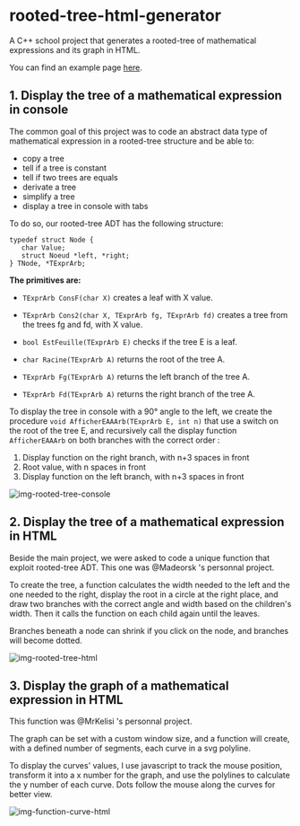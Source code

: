 # rooted-tree-html-generator
A C++ school project that generates a rooted-tree of mathematical expressions and its graph in HTML.

You can find an example page [here](http://mrkelisi.com/f/rooted-tree-demo.html).

## 1. Display the tree of a mathematical expression in console

The common goal of this project was to code an abstract data type of mathematical expression in a rooted-tree structure and be able to:
- copy a tree
- tell if a tree is constant
- tell if two trees are equals
- derivate a tree
- simplify a tree
- display a tree in console with tabs

To do so, our rooted-tree ADT has the following structure: 

```
typedef struct Node {
   char Value;
   struct Noeud *left, *right;
} TNode, *TExprArb;
```

**The primitives are:**

- `TExprArb ConsF(char X)` creates a leaf with X value.

- `TExprArb Cons2(char X, TExprArb fg, TExprArb fd)` creates a tree from the trees fg and fd, with X value.

- `bool EstFeuille(TExprArb E)` checks if the tree E is a leaf.

- `char Racine(TExprArb A)` returns the root of the tree A.

- `TExprArb Fg(TExprArb A)` returns the left branch of the tree A.

- `TExprArb Fd(TExprArb A)` returns the right branch of the tree A.

To display the tree in console with a 90° angle to the left, we create the procedure `void AfficherEAAArb(TExprArb E, int n)` that use a switch on the root of the tree E, and recursively call the display function `AfficherEAAArb` on both branches with the correct order :
1. Display function on the right branch, with n+3 spaces in front
2. Root value, with n spaces in front
3. Display function on the left branch, with n+3 spaces in front

![img-rooted-tree-console](http://mrkelisi.com/f/rooted-tree-1.png)

## 2. Display the tree of a mathematical expression in HTML
Beside the main project, we were asked to code a unique function that exploit rooted-tree ADT. This one was @Madeorsk 's personnal project.

To create the tree, a function calculates the width needed to the left and the one needed to the right, display the root in a circle at the right place, and draw two branches with the correct angle and width based on the children's width.
Then it calls the function on each child again until the leaves.

Branches beneath a node can shrink if you click on the node, and branches will become dotted.

![img-rooted-tree-html](http://mrkelisi.com/f/rooted-tree-2.png)

## 3. Display the graph of a mathematical expression in HTML
This function was @MrKelisi 's personnal project.

The graph can be set with a custom window size, and a function will create, with a defined number of segments, each curve in a svg polyline.

To display the curves' values, I use javascript to track the mouse position, transform it into a x number for the graph, and use the polylines to calculate the y number of each curve. Dots follow the mouse along the curves for better view.

![img-function-curve-html](http://mrkelisi.com/f/rooted-tree-3.png)
